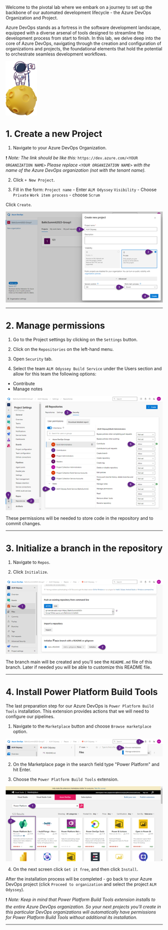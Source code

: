 Welcome to the pivotal lab where we embark on a journey to set up the backbone of our automated development lifecycle - the Azure DevOps Organization and Project.

Azure DevOps stands as a fortress in the software development landscape, equipped with a diverse arsenal of tools designed to streamline the development process from start to finish. In this lab, we delve deep into the core of Azure DevOps, navigating through the creation and configuration of organizations and projects, the foundational elements that hold the potential to orchestrate seamless development workflows.

<img src="https://github.com/Katerina-Chernevskaya/BalticSummit2023/blob/a0a2c0c73428b9088a249b573ee761f4e3987418/labs/screenshots/lab4/4-AzureDevOps.png" width="100">

# 1. Create a new Project

1. Navigate to your Azure DevOps Organization.

:exclamation: _Note:
The link should be like this:_ `https://dev.azure.com/<YOUR ORGANIZATION NAME>`
_Please replace `<YOUR ORGANIZATION NAME>` with the name of the Azure DevOps organization (not with the tenant name)._

2. Click `+ New Project`.

3. Fill in the form:
`Project name` - Enter `ALM Odyssey`
`Visibility` - Choose `Private`
`Work item process` - choose `Scrum`

Click `Create`.

![lab4-1CreateProject.png](./screenshots/lab4/lab4-1.png)

***

# 2. Manage permissions

1. Go to the Project settings by clicking on the `Settings` button. 

2. Click on the `Repositories` on the left-hand menu. 

3. Open `Security` tab.

4. Select the team `ALM Odyssey Build Service` under the Users section and allow for this team the following options:
- Contribute
- Manage notes

![lab4-2Permissions.png](./screenshots/lab4/lab4-2.png)

These permissions will be needed to store code in the repository and to commit changes.

***

# 3. Initialize a branch in the repository

1. Navigate to `Repos`.

2. Click `Initialize`.

![lab4-3Repo.png](./screenshots/lab4/lab4-3.png)

The branch main will be created and you'll see the `README.md` file of this branch. Later if needed you will be able to customize this README file.

***

# 4. Install Power Platform Build Tools

The last preparation step for our Azure DevOps is `Power Platform Build Tools` installation. This extension provides actions that we will need to configure our pipelines.

1. Navigate to the `Marketplace` button and choose `Browse marketplace` option.

![lab4-4BuildTool1.png](./screenshots/lab4/lab4-4.png)

2. On the Marketplace page in the search field type "Power Platform" and hit Enter. 

3. Choose the `Power Platform Build Tools` extension.

![lab4-5BuildTool2.png](./screenshots/lab4/lab4-5.png)

4. On the next screen click `Get it free`, and then click `Install`.

After the installation process will be completed - go back to your Azure DevOps project (click `Proceed to organization` and select the project `ALM Odyssey`).

:exclamation: _Note:
Keep in mind that Power Platform Build Tools extension installs to the entire Azure DevOps organization. So your next projects you'll create in this particular DevOps organizations will automatically have permissions for Power Platform Build Tools without additional its installation._

***
